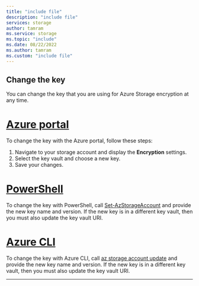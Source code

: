 ```yaml
---
title: "include file"
description: "include file"
services: storage
author: tamram
ms.service: storage
ms.topic: "include"
ms.date: 08/22/2022
ms.author: tamram
ms.custom: "include file"
---
```


## Change the key

You can change the key that you are using for Azure Storage encryption at any time.

# [Azure portal](#tab/azure-portal)

To change the key with the Azure portal, follow these steps:

1. Navigate to your storage account and display the **Encryption** settings.
1. Select the key vault and choose a new key.
1. Save your changes.

# [PowerShell](#tab/azure-powershell)

To change the key with PowerShell, call [Set-AzStorageAccount](/powershell/module/az.storage/set-azstorageaccount) and provide the new key name and version. If the new key is in a different key vault, then you must also update the key vault URI.

# [Azure CLI](#tab/azure-cli)

To change the key with Azure CLI, call [az storage account update](/cli/azure/storage/account#az-storage-account-update) and provide the new key name and version. If the new key is in a different key vault, then you must also update the key vault URI.

---
